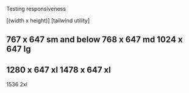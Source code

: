 
Testing responsiveness

[(width x height)] [tailwind utility]

767 x 647 sm and below
768 x 647 md
1024 x 647 lg
--------------
1280 x 647 xl
1478 x 647 xl
--------------
1536 2xl
